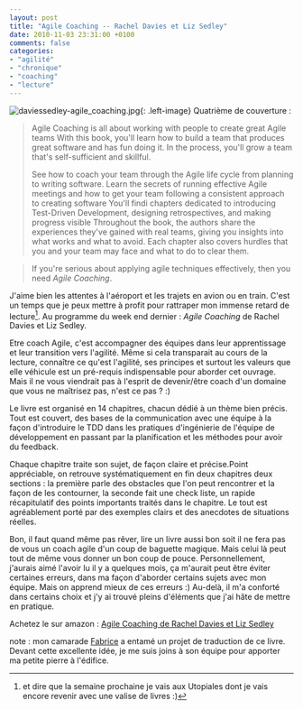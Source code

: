 ```yaml
---
layout: post
title: "Agile Coaching -- Rachel Davies et Liz Sedley"
date: 2010-11-03 23:31:00 +0100
comments: false
categories: 
- "agilité"
- "chronique"
- "coaching"
- "lecture"
---
```

![daviessedley-agile_coaching.jpg](https://blog.crafting-labs.fr/images/couverture/.davies_sedley_-_agile_coaching_s.jpg){: .left-image}
Quatrième de couverture : 

> Agile Coaching is all about working with people to create great Agile teams With this book, you'll learn how to build a team that produces great software and has fun doing it. In the process, you'll grow a team that's self-sufficient and skillful.
>
> See how to coach your team through the Agile life cycle from planning to writing software. Learn the secrets of running effective Agile meetings and how to get your team following a consistent approach to creating software You'll findi chapters dedicated to introducing Test-Driven Development, designing retrospectives, and making progress visible
> Throughout the book, the authors share the experiences they've gained with real teams, giving you insights into what works and what to avoid. Each chapter also covers hurdles that you and your team may face and what to do to clear them.

> If you're serious about applying agile techniques effectively, then you need *Agile Coaching*.


J'aime bien les attentes à l'aéroport et les trajets en avion ou en train. C'est un temps que je peux mettre à profit pour rattraper mon immense retard de lecture[^1]. Au programme du week end dernier : *Agile Coaching* de Rachel Davies et Liz Sedley.

Etre coach Agile, c'est accompagner des équipes dans leur apprentissage et leur transition vers l'agilité. Même si cela transparait au cours de la lecture, connaître ce qu'est l'agilité, ses principes et surtout les valeurs que elle véhicule est un pré-requis indispensable pour aborder cet ouvrage. Mais il ne vous viendrait pas à l'esprit de devenir/être coach d'un domaine que vous ne maîtrisez pas, n'est ce pas ? :)

Le livre est organisé en 14 chapitres, chacun dédié à un thème bien précis. Tout est couvert, des bases de la communication avec une équipe à la façon d'introduire le TDD dans les pratiques d'ingénierie de l'équipe de développement en passant par la planification et les méthodes pour avoir du feedback.

Chaque chapitre traite son sujet, de façon claire et précise.Point appréciable, on retrouve systématiquement en fin deux chapitres deux sections : la première parle des obstacles que l'on peut rencontrer et la façon de les contourner, la seconde fait une check liste, un rapide récapitulatif des points importants traités dans le chapitre. Le tout est agréablement porté par des exemples clairs et des anecdotes de situations réelles.

Bon, il faut quand même pas rêver, lire un livre aussi bon soit il ne fera pas de vous un coach agile d'un coup de baguette magique.  Mais celui là peut tout de même vous donner un bon coup de pouce. 
Personnellement, j'aurais aimé l'avoir lu il y a quelques mois, ça m'aurait peut être éviter certaines erreurs, dans ma façon d'aborder certains sujets avec mon équipe. Mais on apprend mieux de ces erreurs :) Au-delà, il m'a conforté dans certains choix et j'y ai trouvé pleins d'éléments que j'ai hâte de mettre en pratique.

Achetez le sur amazon : [Agile Coaching de Rachel Davies et Liz Sedley](http://www.amazon.fr/gp/product/1934356433?ie=UTF8&tag=monbloamoique-21&linkCode=as2&camp=1642&creative=19458&creativeASIN=1934356433)

note : mon camarade [Fabrice](http://www.fabrice-aimetti.fr/) a entamé un projet de traduction de ce livre. Devant cette excellente idée, je me suis joins à son équipe pour apporter ma petite pierre à l'édifice.

[^1]: et dire que la semaine prochaine je vais aux Utopiales dont je vais encore revenir avec une valise de livres :)
